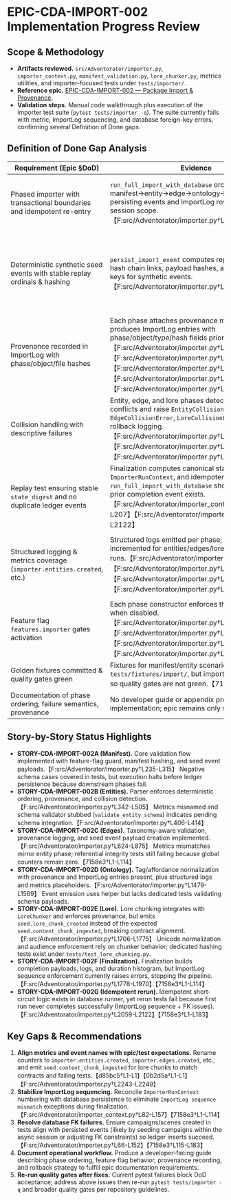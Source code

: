 # EPIC-CDA-IMPORT-002 Implementation Progress Review

## Scope & Methodology
- **Artifacts reviewed.** `src/Adventorator/importer.py`, `importer_context.py`, `manifest_validation.py`, `lore_chunker.py`, metrics utilities, and importer-focused tests under `tests/importer/`.
- **Reference epic.** [EPIC-CDA-IMPORT-002 — Package Import & Provenance](EPIC-CDA-IMPORT-002-package-import-and-provenance.md).
- **Validation steps.** Manual code walkthrough plus execution of the importer test suite (`pytest tests/importer -q`). The suite currently fails with metric, ImportLog sequencing, and database foreign-key errors, confirming several Definition of Done gaps.

## Definition of Done Gap Analysis

| Requirement (Epic §DoD) | Evidence | Status | Notes |
| --- | --- | --- | --- |
| Phased importer with transactional boundaries and idempotent re-entry | `run_full_import_with_database` orchestrates manifest→entity→edge→ontology→lore→finalization, persisting events and ImportLog rows in a single session scope.【F:src/Adventorator/importer.py†L2003-L2314】 | ⚠️ Partial | Pipeline exists, but integration tests fail due to ImportLog sequence mismatches and foreign-key violations when persisting events, preventing successful commits.【7158e3†L1-L114】【7158e3†L115-L183】 |
| Deterministic synthetic seed events with stable replay ordinals & hashing | `persist_import_event` computes replay ordinals, hash chain links, payload hashes, and idempotency keys for synthetic events.【F:src/Adventorator/importer.py†L66-L152】 | ⚠️ Partial | Event generation logic is in place, yet DB enforcement fails because prerequisite campaign/scene setup is insufficient for SQLite tests, and lore phase emits `seed.lore_chunk_created` instead of required `seed.content_chunk_ingested` payloads.【F:src/Adventorator/importer.py†L2243-L2249】【7158e3†L115-L183】 |
| Provenance recorded in ImportLog with phase/object/file hashes | Each phase attaches provenance metadata and produces ImportLog entries with phase/object/type/hash fields prior to persistence.【F:src/Adventorator/importer.py†L272-L295】【F:src/Adventorator/importer.py†L431-L505】【F:src/Adventorator/importer.py†L770-L842】【F:src/Adventorator/importer.py†L1479-L1543】【F:src/Adventorator/importer.py†L1716-L1755】 | ⚠️ Partial | Context merge keeps entries, but finalization raises `ImportLog sequence mismatch` because sequence assignment diverges between context bookkeeping and DB writes, blocking completion.【7158e3†L1-L114】 |
| Collision handling with descriptive failures | Entity, edge, and lore phases detect stable ID/hash conflicts and raise `EntityCollisionError`, `EdgeCollisionError`, `LoreCollisionError` with rollback logging.【F:src/Adventorator/importer.py†L560-L588】【F:src/Adventorator/importer.py†L726-L760】【F:src/Adventorator/importer.py†L1662-L1705】 | ✅ Met | Tests confirm collision exceptions, although metric names (`importer.entities.collisions`) do not match spec/test expectations (`importer.collision`).【F:src/Adventorator/importer.py†L732-L740】【6b299c†L60-L99】 |
| Replay test ensuring stable `state_digest` and no duplicate ledger events | Finalization computes canonical state digests via `ImporterRunContext`, and idempotent path in `run_full_import_with_database` short-circuits when prior completion event exists.【F:src/Adventorator/importer_context.py†L134-L207】【F:src/Adventorator/importer.py†L2030-L2122】 | ⚠️ Partial | Digest computation exists, but automated database replay test fails due to ImportLog sequencing & FK errors, so end-to-end replay invariants remain unverified.【7158e3†L1-L183】 |
| Structured logging & metrics coverage (`importer.entities.created`, etc.) | Structured logs emitted per phase; counters incremented for entities/edges/lore and idempotent runs.【F:src/Adventorator/importer.py†L460-L489】【F:src/Adventorator/importer.py†L796-L813】【F:src/Adventorator/importer.py†L1732-L1770】【F:src/Adventorator/importer.py†L1815-L1876】 | ❌ Not Met | Metric names diverge from spec/test expectations (`*.ingested` vs `*.created`), and counters never reach asserted values, causing multiple test failures.【d85bc5†L1-L1】【0b2d5a†L1-L1】【6b299c†L18-L77】【7158e3†L1-L114】 |
| Feature flag `features.importer` gates activation | Each phase constructor enforces the flag and raises when disabled.【F:src/Adventorator/importer.py†L238-L370】【F:src/Adventorator/importer.py†L627-L641】【F:src/Adventorator/importer.py†L1578-L1634】【F:src/Adventorator/importer.py†L1781-L1801】 | ✅ Met | Tests cover disabled-path behavior in phase-specific suites.【24ce72†L41-L120】 |
| Golden fixtures committed & quality gates green | Fixtures for manifest/entity scenarios exist under `tests/fixtures/import/`, but importer test suite fails, so quality gates are not green.【7158e3†L1-L183】 | ❌ Not Met | Additional fixtures for golden manifests exist, yet failing pytest run blocks DoD completion. |
| Documentation of phase ordering, failure semantics, provenance | No developer guide or appendix produced alongside implementation; epic remains only source. | ❌ Not Met | Need dedicated documentation describing pipeline behavior beyond inline code comments. |

## Story-by-Story Status Highlights

- **STORY-CDA-IMPORT-002A (Manifest).** Core validation flow implemented with feature-flag guard, manifest hashing, and seed event payloads.【F:src/Adventorator/importer.py†L235-L315】 Negative schema cases covered in tests, but execution halts before ledger persistence because downstream phases fail.
- **STORY-CDA-IMPORT-002B (Entities).** Parser enforces deterministic ordering, provenance, and collision detection.【F:src/Adventorator/importer.py†L342-L505】 Metrics misnamed and schema validator stubbed (`validate_entity_schema`) indicates pending schema integration.【F:src/Adventorator/importer.py†L406-L414】
- **STORY-CDA-IMPORT-002C (Edges).** Taxonomy-aware validation, provenance logging, and seed event payload creation implemented.【F:src/Adventorator/importer.py†L624-L875】 Metrics mismatches mirror entity phase; referential integrity tests still failing because global counters remain zero.【7158e3†L1-L114】
- **STORY-CDA-IMPORT-002D (Ontology).** Tag/affordance normalization with provenance and ImportLog entries present, plus structured logs and metrics placeholders.【F:src/Adventorator/importer.py†L1479-L1569】 Event emission uses helper but lacks dedicated tests validating schema payloads.
- **STORY-CDA-IMPORT-002E (Lore).** Lore chunking integrates with `LoreChunker` and enforces provenance, but emits `seed.lore_chunk_created` instead of the expected `seed.content_chunk_ingested`, breaking contract alignment.【F:src/Adventorator/importer.py†L1706-L1775】 Unicode normalization and audience enforcement rely on chunker behavior; dedicated hashing tests exist under `tests/test_lore_chunking.py`.
- **STORY-CDA-IMPORT-002F (Finalization).** Finalization builds completion payloads, logs, and duration histogram, but ImportLog sequence enforcement currently raises errors, stopping the pipeline.【F:src/Adventorator/importer.py†L1778-L1970】【7158e3†L1-L114】
- **STORY-CDA-IMPORT-002G (Idempotent rerun).** Idempotent short-circuit logic exists in database runner, yet rerun tests fail because first run never completes successfully (ImportLog sequence + FK issues).【F:src/Adventorator/importer.py†L2059-L2122】【7158e3†L1-L183】

## Key Gaps & Recommendations
1. **Align metrics and event names with epic/test expectations.** Rename counters to `importer.entities.created`, `importer.edges.created`, etc., and emit `seed.content_chunk_ingested` for lore chunks to match contracts and failing tests.【d85bc5†L1-L1】【0b2d5a†L1-L1】【F:src/Adventorator/importer.py†L2243-L2249】
2. **Stabilize ImportLog sequencing.** Reconcile `ImporterRunContext` numbering with database persistence to eliminate `ImportLog sequence mismatch` exceptions during finalization.【F:src/Adventorator/importer_context.py†L82-L157】【7158e3†L1-L114】
3. **Resolve database FK failures.** Ensure campaigns/scenes created in tests align with persisted events (likely by seeding campaigns within the async session or adjusting FK constraints) so ledger inserts succeed.【F:src/Adventorator/importer.py†L66-L152】【7158e3†L115-L183】
4. **Document operational workflow.** Produce a developer-facing guide describing phase ordering, feature flag behavior, provenance recording, and rollback strategy to fulfill epic documentation requirements.
5. **Re-run quality gates after fixes.** Current pytest failures block DoD acceptance; address above issues then re-run `pytest tests/importer -q` and broader quality gates per repository guidelines.
